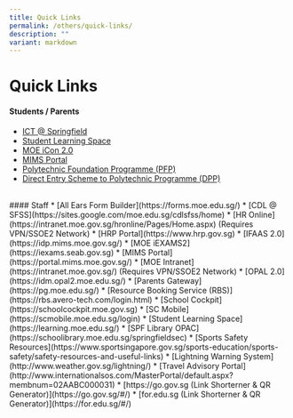 ```yaml
---
title: Quick Links
permalink: /others/quick-links/
description: ""
variant: markdown
---
```

# **Quick Links**

#### Students / Parents
* [ICT @ Springfield](https://sites.google.com/view/ictspringfield)
*  [Student Learning Space](https://learning.moe.edu.sg/)
*  [MOE iCon 2.0](https://icon.moe.edu.sg)
*  [MIMS Portal](https://portal.mims.moe.gov.sg/)
* [Polytechnic Foundation Programme (PFP)](https://pfp.polytechnic.edu.sg/PFP/index.html)
* [Direct Entry Scheme to Polytechnic Programme (DPP)](https://www.ite.edu.sg/apply-for-ITE-courses/dpp)
<br>
#### Staff
* [All Ears Form Builder](https://forms.moe.edu.sg/)
* [CDL @ SFSS](https://sites.google.com/moe.edu.sg/cdlsfss/home)
* [HR Online](https://intranet.moe.gov.sg/hronline/Pages/Home.aspx) (Requires VPN/SSOE2 Network)
* [HRP Portal](https://www.hrp.gov.sg)
* [IFAAS 2.0](https://idp.mims.moe.gov.sg/)
* [MOE iEXAMS2](https://iexams.seab.gov.sg)
* [MIMS Portal](https://portal.mims.moe.gov.sg/)
* [MOE Intranet](https://intranet.moe.gov.sg/) (Requires VPN/SSOE2 Network)
* [OPAL 2.0](https://idm.opal2.moe.edu.sg/)
* [Parents Gateway](https://pg.moe.edu.sg/)
* [Resource Booking Service (RBS)](https://rbs.avero-tech.com/login.html)
* [School Cockpit](https://schoolcockpit.moe.gov.sg)
* [SC Mobile](https://scmobile.moe.edu.sg/login)
* [Student Learning Space](https://learning.moe.edu.sg/)
* [SPF Library OPAC](https://schoolibrary.moe.edu.sg/springfieldsec)
* [Sports Safety Resources](https://www.sportsingapore.gov.sg/sports-education/sports-safety/safety-resources-and-useful-links)
* [Lightning Warning System](http://www.weather.gov.sg/lightning/)
*   [Travel Advisory Portal](http://www.internationalsos.com/MasterPortal/default.aspx?membnum=02AABC000031)
*   [https://go.gov.sg (Link Shorterner &amp; QR Generator)](https://go.gov.sg/#/)
*   [for.edu.sg (Link Shorterner &amp; QR Generator)](https://for.edu.sg/#/)